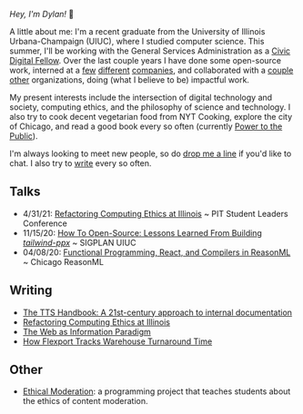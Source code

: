 _Hey, I'm Dylan!_ 👋

A little about me: I'm a recent graduate from the University of Illinois
Urbana-Champaign (UIUC), where I studied computer science. This summer, I'll be working with the General Services Administration as a [Civic Digital Fellow](https://www.codingitforward.com/civic-digital-fellowship). Over the last couple years I have done some open-source
work, interned at
a [few](https://flexport.com) [different](https://draftbit.com)
[companies](https://relativity.com), and collaborated with a [couple](https://pritzker.uchicago.edu/) [other](https://www.artic.edu/) organizations, doing (what I believe to be) impactful work.

My present interests include the intersection of digital technology and society, computing ethics, and the philosophy of science and technology.
I also try to cook decent vegetarian food from NYT Cooking, explore the
city of Chicago, and read a good book every so often (currently [Power to the Public](https://press.princeton.edu/books/ebook/9780691216638/power-to-the-public)).

I'm always looking to meet new people, so do [drop me a line](mailto:dylanirlbeck@gmail.com) if
you'd like to chat. I also try to [write](https://dylanirlbeck.bearblog.dev/.) every so often.

## Talks

- 4/31/21: [Refactoring Computing Ethics at Illinois](https://docs.google.com/presentation/d/1Jnpc5GII0CPebpW-pjWXQaYemgTZtUUlRJl7APVpkQ8/edit?usp=sharing) ~ PIT Student Leaders Conference
- 11/15/20: [How To Open-Source: Lessons Learned From Building _tailwind-ppx_](https://youtu.be/SntggdbJ_Is) ~ SIGPLAN UIUC
- 04/08/20: [Functional Programming, React, and Compilers in ReasonML](https://youtu.be/D_ybZoJKQSE)         ~ Chicago ReasonML

## Writing

- [The TTS Handbook: A 21st-century approach to internal documentation](https://18f.gsa.gov/2021/07/27/the_tts_handbook_a_21st-century_approach_to_internal_documentation/)
- [Refactoring Computing Ethics at Illinois](https://docs.google.com/document/d/1tvMSVJ_1jDU-5KrRzoI-ewfg77SnLTXn_OG4vy2sirM/edit)
- [The Web as Information Paradigm](https://dylanirlbeck.bearblog.dev/the-web-as-information-paradigm/)
- [How Flexport Tracks Warehouse Turnaround Time](https://flexport.engineering/how-flexport-tracks-warehouse-turnaround-time-3f744363c6d3)

## Other

- [Ethical Moderation](https://dylanirlbeck.github.io/ethical-moderation/): a programming project that teaches students about the ethics of content moderation.
